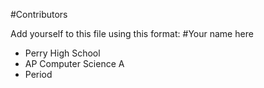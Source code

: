 #Contributors

Add yourself to this file using this format:
#Your name here
* Perry High School
* AP Computer Science A
* Period
